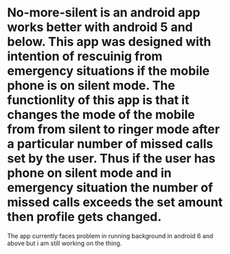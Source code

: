 # No-more-silent is an android app works better with android 5 and below. This app was designed with intention of rescuinig from emergency situations if the mobile phone is on silent mode. The functionlity of this app is that it changes the mode of the mobile from from silent to ringer mode after a particular number of missed calls set by the user. Thus if the user has phone on silent mode and in emergency situation the number of missed calls exceeds the set amount then profile gets changed.

The app currently faces problem in running background in android 6 and above but i am still working on the thing.
